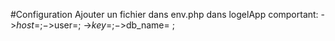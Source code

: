 #Configuration Ajouter un fichier dans env.php dans logelApp comportant: 
->$host=; 
->$user=; 
->$key =;
->$db_name= ;
